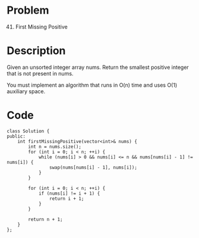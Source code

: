 # Problem
41. First Missing Positive

# Description
Given an unsorted integer array nums. Return the smallest positive integer that is not present in nums.

You must implement an algorithm that runs in O(n) time and uses O(1) auxiliary space.

# Code
```
class Solution {
public:
    int firstMissingPositive(vector<int>& nums) {
        int n = nums.size();
        for (int i = 0; i < n; ++i) {
            while (nums[i] > 0 && nums[i] <= n && nums[nums[i] - 1] != nums[i]) {
                swap(nums[nums[i] - 1], nums[i]);
            }
        }

        for (int i = 0; i < n; ++i) {
            if (nums[i] != i + 1) {
                return i + 1;
            }
        }

        return n + 1;
    }
};
```